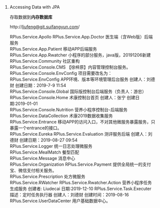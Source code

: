 1. Accessing Data with JPA

   存取数据到**内存数据库**

   
   
   
   
   http://liufeng@git.suifangyun.com/
   
   
   RPlus.Service.Apollo
   RPlus.Service.App.Doctor 	医生端（含Web版）后端服务	
   RPlus.Service.App.Patient	移动APP后端服务	
   RPlus.Service.App.Rwatcher 	小程序的部分服务，java版，20191206新建	
   RPlus.Service.Community 	社区重构	
   RPlus.Service.Console.CMS	【徐梓原】内容管理控制台服务。	
   RPlus.Service.Console.EnvConfig		项目需要改名为：RPlus.Service.EnvConfig APP环境、版本等环境管理后台服务 创建人：刘德财 创建日期：2019-7-9 11:54	
   RPlus.Service.Console.Global		国际版控制台后端服务（负责人：游忠）	
   RPlus.Service.Console.Home			术康控制台首页 创建人：张宁 创建日期:2019-01-01	
   RPlus.Service.Console.Nutrition		营养小程序控制台-后端服务	
   RPlus.Service.DataCollection		术康2019数据收集服务	
   RPlus.Service.Entrance				移动APP的访问入口，不对其他微服务暴露服务，只暴露一个entrance的接口。		
   RPlus.Service.Eureka
   RPlus.Service.Evaluation			测评服务后端 创建人：刘德财 创建日期：2019-08-27 09:54	
   RPlus.Service.Logger				统一日志处理微服务	
   RPlus.Service.MealMatch				餐型匹配	
   RPlus.Service.Message				消息中心	
   RPlus.Service.Organization
   RPlus.Service.Payment				提供全局统一的支付宝、微信支付相关服务。	
   RPlus.Service.Prescription			处方微服务		
   RPlus.Service.RWatcher
   RPlus.Service.Rwatcher.Action		营养小程序任务生成服务 创建者: Liudecai 日期:2019-12-10	
   RPlus.Service.Task.Executer			描述：定时任务执行器 创建人：刘德财 创建时间：2019-08-16	
   RPlus.Service.UserDataCenter		用户基础数据中心。	
   
   


